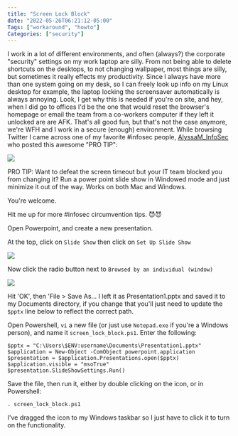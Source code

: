 ```yaml
---
title: "Screen Lock Block"
date: "2022-05-26T06:21:12-05:00"
Tags: ["workaround", "howto"]
Categories: ["security"] 
---
```

I work in a lot of different environments, and often (always?) the corporate "security" settings on my work laptop are silly. From not being able to delete shortcuts on the desktops, to not changing wallpaper, most things are silly, but sometimes it really effects my productivity. Since I always have more than one system going on my desk, so I can freely look up info on my Linux desktop for example, the laptop locking the screensaver automatically is always annoying. Look, I get why this is needed if you're on site, and hey, when I did go to offices I'd be the one that would reset the browser's homepage or email the team from a co-workers computer if they left it unlocked are are AFK. That's all good fun, but that's not the case anymore, we're WFH and I work in a secure (enough) environment. While browsing Twitter I came across one of my favorite #infosec people, [AlyssaM_InfoSec](https://twitter.com/AlyssaM_InfoSec/) who posted this awesome "PRO TIP": 

![](/2022/screen_lock_block-00.png)

PRO TIP: Want to defeat the screen timeout but your IT team blocked you from changing it? Run a power point slide show in Windowed mode and just minimize it out of the way. Works on both Mac and Windows.

You're welcome.

Hit me up for more #infosec circumvention tips. 😈😈

Open Powerpoint, and create a new presentation.

At the top, click on `Slide Show` then click on `Set Up Slide Show`

![](/2022/screen_lock_block-01.png)

Now click the radio button next to `Browsed by an individual (window)`

![](/2022/screen_lock_block-02.png)

Hit 'OK', then 'File > Save As… I left it as Presentation1.pptx and saved it to my Documents directory, if you change that you'll just need to update the `$pptx` line below to reflect the correct path.

Open Powershell, `vi` a new file (or just use `Notepad.exe` if you're a Windows person), and name it `screen_lock_block.ps1`. Enter the following:

```
$pptx = "C:\Users\$ENV:username\Documents\Presentation1.pptx"
$application = New-Object -ComObject powerpoint.application
$presentation = $application.Presentations.open($pptx)
$application.visible = "msoTrue"
$presentation.SlideShowSettings.Run()
```

Save the file, then run it, either by double clicking on the icon, or in Powershell:

```
. screen_lock_block.ps1
```

I've dragged the icon to my Windows taskbar so I just have to click it to turn on the functionality.
